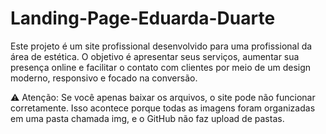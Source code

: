 # Landing-Page-Eduarda-Duarte

Este projeto é um site profissional desenvolvido para uma profissional da área de estética. O objetivo é apresentar seus serviços, aumentar sua presença online e facilitar o contato com clientes por meio de um design moderno, responsivo e focado na conversão.

⚠️ Atenção:
Se você apenas baixar os arquivos, o site pode não funcionar corretamente.
Isso acontece porque todas as imagens foram organizadas em uma pasta chamada img, e o GitHub não faz upload de pastas.
